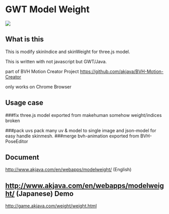 GWT Model Weight
========

![](http://www.akjava.com/img4/modelweight.jpg)

What is this
--------
This is modify skinIndice and skinWeight for three.js model.

This is written with not javascript but GWT/Java.

part of BVH Motion Creator Project
https://github.com/akjava/BVH-Motion-Creator

only works on Chrome Browser

Usage case
--------
###fix three.js model exported from makehuman
somehow weight/indices broken

###pack uvs
pack many uv & model to single image and json-model for easy handle skinmesh.
###merge bvh-animation exported from BVH-PoseEditor

Document
-------
http://www.akjava.com/en/webapps/modelweight/ (English)

http://www.akjava.com/en/webapps/modelweight/ (Japanese)
Demo
-------
http://game.akjava.com/weight/weight.html